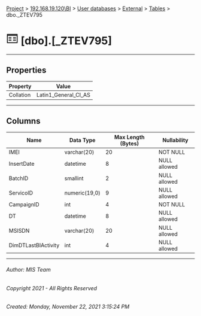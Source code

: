#### 

[Project](../../../../index.md) > [192.168.19.120\\BI](../../../index.md) > [User databases](../../index.md) > [External](../index.md) > [Tables](Tables.md) > dbo._ZTEV795

# ![Tables](../../../../Images/Table32.png) [dbo].[_ZTEV795]

---

## <a name="#properties"></a>Properties

| Property | Value |
|---|---|
| Collation | Latin1_General_CI_AS |


---

## <a name="#columns"></a>Columns

| Name | Data Type | Max Length (Bytes) | Nullability |
|---|---|---|---|
| IMEI | varchar(20) | 20 | NOT NULL |
| InsertDate | datetime | 8 | NULL allowed |
| BatchID | smallint | 2 | NULL allowed |
| ServicoID | numeric(19,0) | 9 | NULL allowed |
| CampaignID | int | 4 | NOT NULL |
| DT | datetime | 8 | NULL allowed |
| MSISDN | varchar(20) | 20 | NULL allowed |
| DimDTLastBIActivity | int | 4 | NULL allowed |


---

###### Author:  MIS Team

###### Copyright 2021 - All Rights Reserved

###### Created: Monday, November 22, 2021 3:15:24 PM

